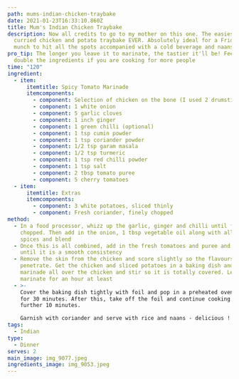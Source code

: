 ```yaml
---
path: mums-indian-chicken-traybake
date: 2021-01-23T16:33:10.860Z
title: Mum's Indian Chicken Traybake
description: Now all credits to go to my mother on this one. The easiest spicy
  curried chicken and potato traybake EVER. Absolutely ideal for a Friday night
  munch to hit all the spots accompanied with a cold beverage and naans
pro_tip: The longer you leave it to marinate, the tastier it'll be! Feel free to
  double the ingredients if you are cooking for more people
time: "120"
ingredient:
  - item:
      itemtitle: Spicy Tomato Marinade
      itemcomponents:
        - component: Selection of chicken on the bone (I used 2 drumsticks and 2 thighs)
        - component: 1 white onion
        - component: 5 garlic cloves
        - component: 1 inch ginger
        - component: 1 green chilli (optional)
        - component: 1 tsp cumin powder
        - component: 1 tsp coriander powder
        - component: 1/2 tsp garam masala
        - component: 1/2 tsp turmeric
        - component: 1 tsp red chilli powder
        - component: 1 tsp salt
        - component: 2 tbsp tomato puree
        - component: 5 cherry tomatoes
  - item:
      itemtitle: Extras
      itemcomponents:
        - component: 3 white potatoes, sliced thinly
        - component: Fresh coriander, finely chopped
method:
  - In a food processor, whizz up the garlic, ginger and chilli until finely
    chopped. Then add in the onion, 1 tbsp vegetable oil along with all the dry
    spices and blend
  - Once this is all combined, add in the fresh tomatoes and puree and pulse
    until it is a smooth consistency
  - Remove the skin from the chicken and score slightly so the flavours can
    penetrate. Get the chicken and sliced potatoes in a baking dish and pour the
    marinade all over the chicken and stir so it is totally covered. Leave to
    marinate for an hour at least
  - >-
    Cover the baking dish tightly with foil and pop in a preheated oven at 180C
    for 30 minutes. After this, take off the foil and continue cooking for a
    further 10 minutes.

    Garnish with coriander and serve with rice and naans - delicious !
tags:
  - Indian
type:
  - Dinner
serves: 2
main_image: img_9077.jpeg
ingredients_image: img_9053.jpeg
---
```

